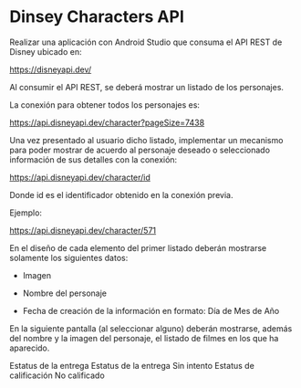 # Dinsey Characters API

Realizar una aplicación con Android Studio que consuma el API REST de Disney ubicado en:

https://disneyapi.dev/

Al consumir el API REST, se deberá mostrar un listado de los personajes.

La conexión para obtener todos los personajes es: 

https://api.disneyapi.dev/character?pageSize=7438

Una vez presentado al usuario dicho listado, implementar un mecanismo para poder mostrar de acuerdo al personaje deseado o seleccionado información de sus detalles con la conexión:

https://api.disneyapi.dev/character/id

Donde id es el identificador obtenido en la conexión previa.

Ejemplo:

https://api.disneyapi.dev/character/571

En el diseño de cada elemento del primer listado deberán mostrarse solamente los siguientes datos:

- Imagen

- Nombre del personaje

- Fecha de creación de la información en formato: Día de Mes de Año

En la siguiente pantalla (al seleccionar alguno) deberán mostrarse, además del nombre y la imagen del personaje, el listado de filmes en los que ha aparecido.



Estatus de la entrega
Estatus de la entrega	Sin intento
Estatus de calificación	No calificado
